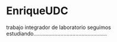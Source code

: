 # EnriqueUDC
trabajo integrador de laboratorio
seguimos estudiando.................................................
